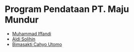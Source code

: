 # Program Pendataan PT. Maju Mundur
- [Muhammad Iffandi](https://github.com/Mifandi)
- [Aldi Solihin](https://github.com/AldiSolihin12)
- [Bimasakti Cahyo Utomo](https://github.com/bimacahyosaktiutomo)
